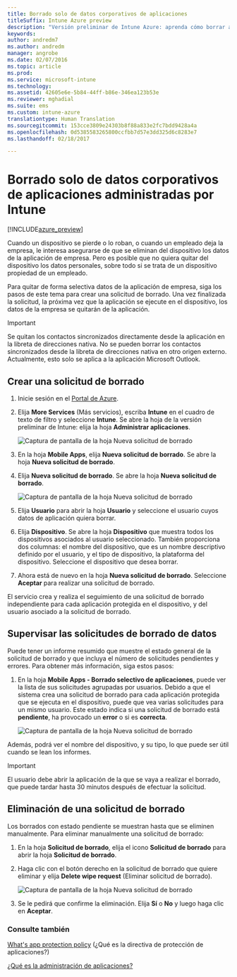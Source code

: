 ```yaml
---
title: Borrado solo de datos corporativos de aplicaciones
titleSuffix: Intune Azure preview
description: "Versión preliminar de Intune Azure: aprenda cómo borrar aplicaciones de forma selectiva con Microsoft Intune."
keywords: 
author: andredm7
ms.author: andredm
manager: angrobe
ms.date: 02/07/2016
ms.topic: article
ms.prod: 
ms.service: microsoft-intune
ms.technology: 
ms.assetid: 42605e6e-5b84-44ff-b86e-346ea123b53e
ms.reviewer: mghadial
ms.suite: ems
ms.custom: intune-azure
translationtype: Human Translation
ms.sourcegitcommit: 153cce3809e24303b8f88a833e2fc7bdd9428a4a
ms.openlocfilehash: 0d5385583265800ccfbb7d57e3dd325d6c8283e7
ms.lasthandoff: 02/18/2017

---
```


# <a name="how-to-wipe-only-corporate-data-from-intune-managed-apps"></a>Borrado solo de datos corporativos de aplicaciones administradas por Intune

[!INCLUDE[azure_preview](../includes/azure_preview.md)]

Cuando un dispositivo se pierde o lo roban, o cuando un empleado deja la empresa, le interesa asegurarse de que se eliminan del dispositivo los datos de la aplicación de empresa. Pero es posible que no quiera quitar del dispositivo los datos personales, sobre todo si se trata de un dispositivo propiedad de un empleado.

Para quitar de forma selectiva datos de la aplicación de empresa, siga los pasos de este tema para crear una solicitud de borrado. Una vez finalizada la solicitud, la próxima vez que la aplicación se ejecute en el dispositivo, los datos de la empresa se quitarán de la aplicación.

>[!IMPORTANT]
> Se quitan los contactos sincronizados directamente desde la aplicación en la libreta de direcciones nativa. No se pueden borrar los contactos sincronizados desde la libreta de direcciones nativa en otro origen externo. Actualmente, esto solo se aplica a la aplicación Microsoft Outlook.

## <a name="create-a-wipe-request"></a>Crear una solicitud de borrado

1.  Inicie sesión en el [Portal de Azure](https://portal.azure.com).

2.  Elija **More Services** (Más servicios), escriba **Intune** en el cuadro de texto de filtro y seleccione **Intune**. Se abre la hoja de la versión preliminar de Intune: elija la hoja **Administrar aplicaciones**.

    ![Captura de pantalla de la hoja Nueva solicitud de borrado](../media/intune-azure-preview-blade.png)

3.  En la hoja **Mobile Apps**, elija **Nueva solicitud de borrado**. Se abre la hoja **Nueva solicitud de borrado**.

4.  Elija **Nueva solicitud de borrado**. Se abre la hoja **Nueva solicitud de borrado**.

    ![Captura de pantalla de la hoja Nueva solicitud de borrado](../media/AzurePortal_MAM_NewWipeRequest.png)

5.  Elija **Usuario** para abrir la hoja **Usuario** y seleccione el usuario cuyos datos de aplicación quiera borrar.

6.  Elija **Dispositivo**. Se abre la hoja **Dispositivo** que muestra todos los dispositivos asociados al usuario seleccionado. También proporciona dos columnas: el nombre del dispositivo, que es un nombre descriptivo definido por el usuario, y el tipo de dispositivo, la plataforma del dispositivo. Seleccione el dispositivo que desea borrar.

7.  Ahora está de nuevo en la hoja **Nueva solicitud de borrado**. Seleccione **Aceptar** para realizar una solicitud de borrado. 

El servicio crea y realiza el seguimiento de una solicitud de borrado independiente para cada aplicación protegida en el dispositivo, y del usuario asociado a la solicitud de borrado.

## <a name="monitor-your-wipe-requests"></a>Supervisar las solicitudes de borrado de datos

Puede tener un informe resumido que muestre el estado general de la solicitud de borrado y que incluya el número de solicitudes pendientes y errores. Para obtener más información, siga estos pasos:

1.  En la hoja **Mobile Apps - Borrado selectivo de aplicaciones**, puede ver la lista de sus solicitudes agrupadas por usuarios. Debido a que el sistema crea una solicitud de borrado para cada aplicación protegida que se ejecuta en el dispositivo, puede que vea varias solicitudes para un mismo usuario. Este estado indica si una solicitud de borrado está **pendiente**, ha provocado un **error** o si es **correcta**.

    ![Captura de pantalla de la hoja Nueva solicitud de borrado](../media/wipe-request-status-1.png)

Además, podrá ver el nombre del dispositivo, y su tipo, lo que puede ser útil cuando se lean los informes.

>[!IMPORTANT]
> El usuario debe abrir la aplicación de la que se vaya a realizar el borrado, que puede tardar hasta 30 minutos después de efectuar la solicitud.

## <a name="delete-a-wipe-request"></a>Eliminación de una solicitud de borrado

Los borrados con estado pendiente se muestran hasta que se eliminen manualmente.  Para eliminar manualmente una solicitud de borrado:

1.  En la hoja **Solicitud de borrado**, elija el icono **Solicitud de borrado** para abrir la hoja **Solicitud de borrado**.

2.  Haga clic con el botón derecho en la solicitud de borrado que quiere eliminar y elija **Delete wipe request** (Eliminar solicitud de borrado).

    ![Captura de pantalla de la hoja Nueva solicitud de borrado](../media/delete-wipe-request.png)

3.  Se le pedirá que confirme la eliminación. Elija **Sí** o **No** y luego haga clic en **Aceptar**.

### <a name="see-also"></a>Consulte también
[What's app protection policy](what-is-app-protection-policy.md) (¿Qué es la directiva de protección de aplicaciones?)

[¿Qué es la administración de aplicaciones?](what-is-app-management.md)
